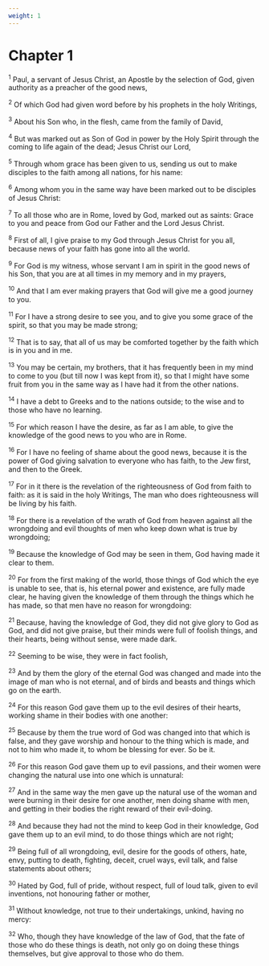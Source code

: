 ```yaml
---
weight: 1
---
```


# Chapter 1

<sup>1</sup> Paul, a servant of Jesus Christ, an Apostle by the selection of God, given authority as a preacher of the good news, 

<sup>2</sup> Of which God had given word before by his prophets in the holy Writings, 

<sup>3</sup> About his Son who, in the flesh, came from the family of David, 

<sup>4</sup> But was marked out as Son of God in power by the Holy Spirit through the coming to life again of the dead; Jesus Christ our Lord, 

<sup>5</sup> Through whom grace has been given to us, sending us out to make disciples to the faith among all nations, for his name: 

<sup>6</sup> Among whom you in the same way have been marked out to be disciples of Jesus Christ: 

<sup>7</sup> To all those who are in Rome, loved by God, marked out as saints: Grace to you and peace from God our Father and the Lord Jesus Christ. 

<sup>8</sup> First of all, I give praise to my God through Jesus Christ for you all, because news of your faith has gone into all the world. 

<sup>9</sup> For God is my witness, whose servant I am in spirit in the good news of his Son, that you are at all times in my memory and in my prayers, 

<sup>10</sup> And that I am ever making prayers that God will give me a good journey to you. 

<sup>11</sup> For I have a strong desire to see you, and to give you some grace of the spirit, so that you may be made strong; 

<sup>12</sup> That is to say, that all of us may be comforted together by the faith which is in you and in me. 

<sup>13</sup> You may be certain, my brothers, that it has frequently been in my mind to come to you (but till now I was kept from it), so that I might have some fruit from you in the same way as I have had it from the other nations. 

<sup>14</sup> I have a debt to Greeks and to the nations outside; to the wise and to those who have no learning. 

<sup>15</sup> For which reason I have the desire, as far as I am able, to give the knowledge of the good news to you who are in Rome. 

<sup>16</sup> For I have no feeling of shame about the good news, because it is the power of God giving salvation to everyone who has faith, to the Jew first, and then to the Greek. 

<sup>17</sup> For in it there is the revelation of the righteousness of God from faith to faith: as it is said in the holy Writings, The man who does righteousness will be living by his faith. 

<sup>18</sup> For there is a revelation of the wrath of God from heaven against all the wrongdoing and evil thoughts of men who keep down what is true by wrongdoing; 

<sup>19</sup> Because the knowledge of God may be seen in them, God having made it clear to them. 

<sup>20</sup> For from the first making of the world, those things of God which the eye is unable to see, that is, his eternal power and existence, are fully made clear, he having given the knowledge of them through the things which he has made, so that men have no reason for wrongdoing: 

<sup>21</sup> Because, having the knowledge of God, they did not give glory to God as God, and did not give praise, but their minds were full of foolish things, and their hearts, being without sense, were made dark. 

<sup>22</sup> Seeming to be wise, they were in fact foolish, 

<sup>23</sup> And by them the glory of the eternal God was changed and made into the image of man who is not eternal, and of birds and beasts and things which go on the earth. 

<sup>24</sup> For this reason God gave them up to the evil desires of their hearts, working shame in their bodies with one another: 

<sup>25</sup> Because by them the true word of God was changed into that which is false, and they gave worship and honour to the thing which is made, and not to him who made it, to whom be blessing for ever. So be it. 

<sup>26</sup> For this reason God gave them up to evil passions, and their women were changing the natural use into one which is unnatural: 

<sup>27</sup> And in the same way the men gave up the natural use of the woman and were burning in their desire for one another, men doing shame with men, and getting in their bodies the right reward of their evil-doing. 

<sup>28</sup> And because they had not the mind to keep God in their knowledge, God gave them up to an evil mind, to do those things which are not right; 

<sup>29</sup> Being full of all wrongdoing, evil, desire for the goods of others, hate, envy, putting to death, fighting, deceit, cruel ways, evil talk, and false statements about others; 

<sup>30</sup> Hated by God, full of pride, without respect, full of loud talk, given to evil inventions, not honouring father or mother, 

<sup>31</sup> Without knowledge, not true to their undertakings, unkind, having no mercy: 

<sup>32</sup> Who, though they have knowledge of the law of God, that the fate of those who do these things is death, not only go on doing these things themselves, but give approval to those who do them. 



